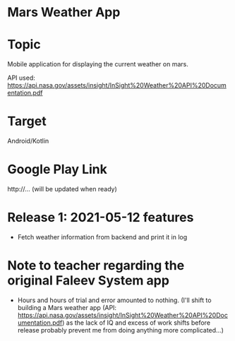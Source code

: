 # Mars Weather App

# Topic
Mobile application for displaying the current weather on mars.

API used: https://api.nasa.gov/assets/insight/InSight%20Weather%20API%20Documentation.pdf

# Target
Android/Kotlin

# Google Play Link
http://… (will be updated when ready)

# Release 1: 2021-05-12 features

- Fetch weather information from backend and print it in log

# Note to teacher regarding the original Faleev System app
- Hours and hours of trial and error amounted to nothing. (I'll shift to building a Mars weather app (API: https://api.nasa.gov/assets/insight/InSight%20Weather%20API%20Documentation.pdf) as the lack of IQ and excess of work shifts before release probably prevent me from doing anything more complicated...)
